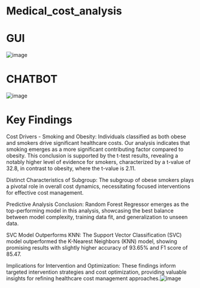 # Medical_cost_analysis

# GUI
![image](https://github.com/Rubalkhehra/Medical_cost_analysis/assets/54534273/c2f7c71c-22e3-41d6-afd0-8639f1c9d071)

# CHATBOT
![image](https://github.com/Rubalkhehra/Medical_cost_analysis/assets/54534273/22d2d566-6477-447c-8936-6f05e49a33b1)

# Key Findings
Cost Drivers - Smoking and Obesity: Individuals classified as both obese and smokers drive significant healthcare costs. Our analysis indicates that smoking emerges as a more significant contributing factor compared to obesity. This conclusion is supported by the t-test results, revealing a notably higher level of evidence for smokers, characterized by a t-value of 32.8, in contrast to obesity, where the t-value is 2.11.

Distinct Characteristics of Subgroup: The subgroup of obese smokers plays a pivotal role in overall cost dynamics, necessitating focused interventions for effective cost management.

Predictive Analysis Conclusion: Random Forest Regressor emerges as the top-performing model in this analysis, showcasing the best balance between model complexity, training data fit, and generalization to unseen data.

SVC Model Outperforms KNN: The Support Vector Classification (SVC) model outperformed the K-Nearest Neighbors (KNN) model, showing promising results with slightly higher accuracy of 93.65% and F1 score of 85.47.

Implications for Intervention and Optimization: These findings inform targeted intervention strategies and cost optimization, providing valuable insights for refining healthcare cost management approaches.​![image](https://github.com/Rubalkhehra/Medical_cost_analysis/assets/54534273/d37227b2-20aa-47ad-aeb4-fe9c3646b5ee)


